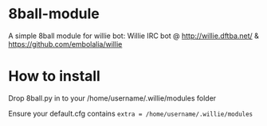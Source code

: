 # 8ball-module

A simple 8ball module for willie bot: Willie IRC bot @  http://willie.dftba.net/ & https://github.com/embolalia/willie

# How to install

Drop 8ball.py in to your /home/username/.willie/modules folder

Ensure your default.cfg contains `extra = /home/username/.willie/modules`